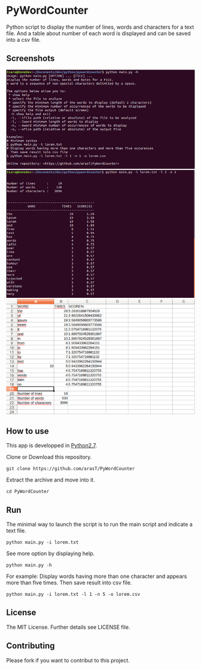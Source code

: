 PyWordCounter
=========

Python script to display the number of lines, words and characters for a text file. And a table about number of each word is displayed and can be saved into a csv file.

Screenshots
---
<img src="./screenshots/pywc_help.png" alt="PyWordCounter help" width="800">
<img src="./screenshots/pywc_result.png" alt="PyWordCounter result" width="800">
<img src="./screenshots/pywc_csv-result.png" alt="PyWordCounter  csv result" width="800">

How to use
---

This app is developped in [Python2.7](https://www.python.orAg/download/releases/2.7/).

Clone or Download this repository.
```
git clone https://github.com/arasT/PyWordCounter
```
Extract the archive and move into it.
```
cd PyWordCounter
```

Run
---
The minimal way to launch the script is to run the main script and indicate a text file.
```
python main.py -i lorem.txt
```
See more option by displaying help.
```
python main.py -h
```
For example: Display words having more than one character and appears more than five times.
  Then save result into csv file.
```
python main.py -i lorem.txt -l 1 -n 5 -o lorem.csv
```

License
----

The MIT License.
Further details see LICENSE file.


Contributing
----

Please fork if you want to contribut to this project.
